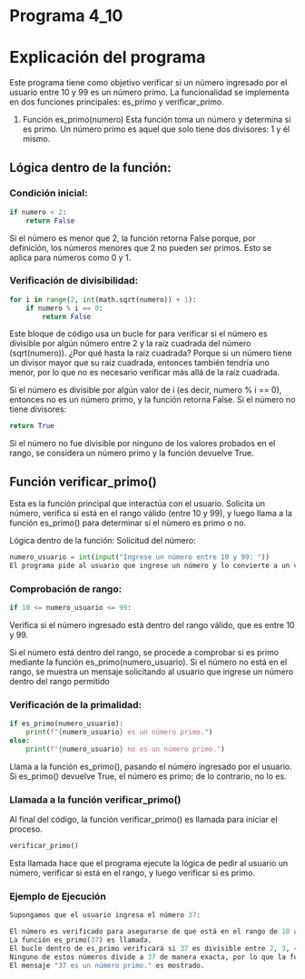 # Programa 4_10

# Explicación del programa

Este programa tiene como objetivo verificar si un número ingresado por el usuario entre 10 y 99 es un número primo. La funcionalidad se implementa en dos funciones principales: es_primo y verificar_primo.

1. Función es_primo(numero)
Esta función toma un número y determina si es primo. Un número primo es aquel que solo tiene dos divisores: 1 y él mismo.

## Lógica dentro de la función:
### Condición inicial:
``` python
if numero < 2:
    return False
```
Si el número es menor que 2, la función retorna False porque, por definición, los números menores que 2 no pueden ser primos. Esto se aplica para números como 0 y 1.

### Verificación de divisibilidad:
``` python
for i in range(2, int(math.sqrt(numero)) + 1):
    if numero % i == 0:
        return False
```
Este bloque de código usa un bucle for para verificar si el número es divisible por algún número entre 2 y la raíz cuadrada del número (sqrt(numero)). ¿Por qué hasta la raíz cuadrada? Porque si un número tiene un divisor mayor que su raíz cuadrada, entonces también tendría uno menor, por lo que no es necesario verificar más allá de la raíz cuadrada.

Si el número es divisible por algún valor de i (es decir, numero % i == 0), entonces no es un número primo, y la función retorna False.
Si el número no tiene divisores:
```python
return True
````
Si el número no fue divisible por ninguno de los valores probados en el rango, se considera un número primo y la función devuelve True.

## Función verificar_primo()
Esta es la función principal que interactúa con el usuario. Solicita un número, verifica si está en el rango válido (entre 10 y 99), y luego llama a la función es_primo() para determinar si el número es primo o no.

Lógica dentro de la función:
Solicitud del número:
```python
numero_usuario = int(input("Ingrese un número entre 10 y 99: "))
El programa pide al usuario que ingrese un número y lo convierte a un valor entero (int).
```

### Comprobación de rango:
```python
if 10 <= numero_usuario <= 99:
```
Verifica si el número ingresado está dentro del rango válido, que es entre 10 y 99.

Si el número está dentro del rango, se procede a comprobar si es primo mediante la función es_primo(numero_usuario).
Si el número no está en el rango, se muestra un mensaje solicitando al usuario que ingrese un número dentro del rango permitido

### Verificación de la primalidad:
```python
if es_primo(numero_usuario):
    print(f"{numero_usuario} es un número primo.")
else:
    print(f"{numero_usuario} no es un número primo.")
```
Llama a la función es_primo(), pasando el número ingresado por el usuario. Si es_primo() devuelve True, el número es primo; de lo contrario, no lo es.

### Llamada a la función verificar_primo()
Al final del código, la función verificar_primo() es llamada para iniciar el proceso.
```python
verificar_primo()
```
Esta llamada hace que el programa ejecute la lógica de pedir al usuario un número, verificar si está en el rango, y luego verificar si es primo.

### Ejemplo de Ejecución
```python
Supongamos que el usuario ingresa el número 37:

El número es verificado para asegurarse de que está en el rango de 10 a 99.
La función es_primo(37) es llamada.
El bucle dentro de es_primo verificará si 37 es divisible entre 2, 3, 4, 5 (ya que la raíz cuadrada de 37 es aproximadamente 6.08).
Ninguno de estos números divide a 37 de manera exacta, por lo que la función retorna True.
El mensaje "37 es un número primo." es mostrado.
```
